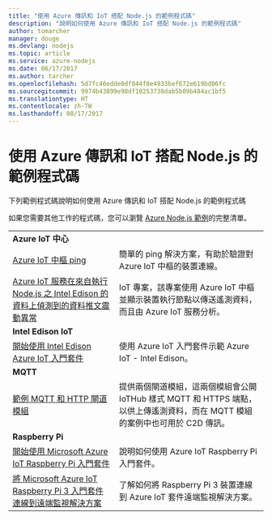 ```yaml
---
title: "使用 Azure 傳訊和 IoT 搭配 Node.js 的範例程式碼"
description: "說明如何使用 Azure 傳訊和 IoT 搭配 Node.js 的範例程式碼"
author: tomarcher
manager: douge
ms.devlang: nodejs
ms.topic: article
ms.service: azure-nodejs
ms.date: 06/17/2017
ms.author: tarcher
ms.openlocfilehash: 5d7fc46edde0df844f8e4933bef672e619bd06fc
ms.sourcegitcommit: 9974b43899e98df10253738dab5b09b484ac1bf5
ms.translationtype: HT
ms.contentlocale: zh-TW
ms.lasthandoff: 08/17/2017
---
```

# <a name="sample-code-for-using-azure-messaging-and-iot-with-nodejs"></a>使用 Azure 傳訊和 IoT 搭配 Node.js 的範例程式碼

下列範例程式碼說明如何使用 Azure 傳訊和 IoT 搭配 Node.js 的範例程式碼

如果您需要其他工作的程式碼，您可以瀏覽 [Azure Node.js 範例](https://azure.microsoft.com/resources/samples/?term=nodejs)的完整清單。

| | |
|---|---|
| **Azure IoT 中心** ||
| [Azure IoT 中樞 ping](https://github.com/Azure-Samples/iot-hub-node-ping) | 簡單的 ping 解決方案，有助於驗證對 Azure IoT 中樞的裝置連線。 |
| [Azure IoT 服務在來自執行 Node.js 之 Intel Edison 的資料上偵測到的資料推文震動異常](https://azure.microsoft.com/resources/samples/iot-hub-nodejs-intel-edison-vibration-anomaly-detection/) | IoT 專案，該專案使用 Azure IoT 中樞並顯示裝置執行節點以傳送遙測資料，而且由 Azure IoT 服務分析。 |
| **Intel Edison IoT** ||
| [開始使用 Intel Edison Azure IoT 入門套件](https://github.com/Azure-Samples/iot-hub-node-intel-edison-getstartedkit) | 使用 Azure IoT 入門套件示範 Azure IoT - Intel Edison。 |
| **MQTT** ||
| [範例 MQTT 和 HTTP 閘道模組](https://github.com/Azure-Samples/iot-gateway-mqtt-http) | 提供兩個閘道模組，這兩個模組會公開 IoTHub 樣式 MQTT 和 HTTPS 端點，以供上傳遙測資料，而在 MQTT 模組的案例中也可用於 C2D 傳訊。 |
| **Raspberry Pi** ||
| [開始使用 Microsoft Azure IoT Raspberry Pi 入門套件](https://github.com/Azure-Samples/iot-hub-node-raspberrypi-getting-started) | 說明如何使用 Azure IoT Raspberry Pi 入門套件。 |
| [將 Microsoft Azure IoT Raspberry Pi 3 入門套件連線到遠端監視解決方案](https://azure.microsoft.com/resources/samples/iot-remote-monitoring-node-raspberrypi-getstartedkit/) | 了解如何將 Raspberry Pi 3 裝置連線到 Azure IoT 套件遠端監視解決方案。 |
